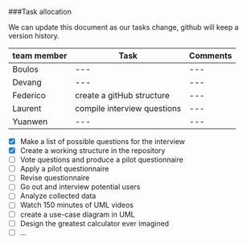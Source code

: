 ###Task allocation

We can update this document as our tasks change, github will keep a version history.

|team member|Task|Comments|
|---------|--------|--------|
|Boulos|---|---|
|Devang|---|---|
|Federico|create a gitHub structure|---|
|Laurent|compile interview questions|---|
|Yuanwen|---|---|


- [x] Make a list of possible questions for the interview
- [x] Create a working structure in the repository
- [ ] Vote questions and produce a pilot questionnaire
- [ ] Apply a pilot questionnaire
- [ ] Revise questionnaire
- [ ] Go out and interview potential users
- [ ] Analyze collected data
- [ ] Watch 150 minutes of UML videos
- [ ] create a use-case diagram in UML
- [ ] Design the greatest calculator ever imagined
- [ ] ...
